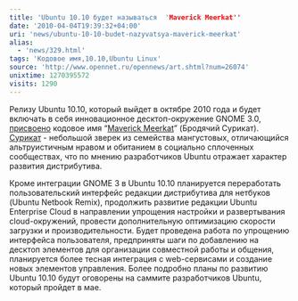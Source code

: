 ```yaml
---
title: 'Ubuntu 10.10 будет называться  'Maverick Meerkat''
date: '2010-04-04T19:39:32+04:00'
uri: 'news/ubuntu-10-10-budet-nazyvatsya-maverick-meerkat'
alias: 
  - 'news/329.html'
tags: 'Кодовое имя,10.10,Ubuntu Linux'
source: 'http://www.opennet.ru/opennews/art.shtml?num=26074'
unixtime: 1270395572
visits: 1290
---
```

Релизу Ubuntu 10.10, который выйдет в октябре 2010 года и будет включать в себя инновационное десктоп-окружение GNOME 3.0, [присвоено](http://www.markshuttleworth.com/archives/336) кодовое имя “[Maverick Meerkat](https://wiki.ubuntu.com/DevelopmentCodeNames)” (Бродячий Сурикат). [Сурикат](http://ru.wikipedia.org/wiki/%D0%A1%D1%83%D1%80%D0%B8%D0%BA%D0%B0%D1%82) - небольшой зверек из семейства мангустовых, отличающийся альтруистичным нравом и обитанием в социально сплоченных сообществах, что по мнению разработчиков Ubuntu отражает характер развития дистрибутива.

Кроме интеграции GNOME 3 в Ubuntu 10.10 планируется переработать пользовательский интерфейс редакции дистрибутива для нетбуков (Ubuntu Netbook Remix), продолжить развитие редакции Ubuntu Enterprise Cloud в направлении упрощения настройки и развертывания cloud-окружений, провести дополнительную оптимизацию скорости загрузки и производительности. Будет проведена работа по упрощению интерфейса пользователя, предприняты шаги по добавлению на десктоп элементов для организации совместной работы и общения, планируется более тесная интеграция с web-сервисами и создание новых элементов управления. Более подробно планы по развитию Ubuntu 10.10 будут оговорены на саммите разработчиков Ubuntu, который пройдет в мае.
